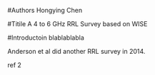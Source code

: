 #Authors
Hongying Chen

#Titile
A 4 to 6 GHz RRL Survey based on WISE

#Introductoin
blablablabla

Anderson et al did another RRL survey in 2014.

ref 2